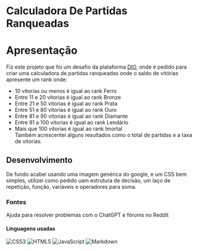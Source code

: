 # Calculadora De Partidas Ranqueadas

# Apresentação
 Fiz este projeto que foi um desafio da plataforma [DIO](https://web.dio.me/), onde é pedido para criar uma calculadora de partidas ranqueadas onde o saldo de vitórias apresente um rank onde:

- 10 vitorias ou menos é igual ao rank Ferro
- Entre 11 e 20 vitorias é igual ao rank Bronze
- Entre 21 e 50 vitorias é igual ao rank Prata
- Entre 51 e 80 vitorias é igual ao rank Ouro
- Entre 81 e 90 vitorias é igual ao rank Diamante
- Entre 91 a 100 vitorias é igual ao rank Lendário
- Mais que 100 vitorias é igual ao rank Imortal  
Também acrescentei alguns resultados como o total de partidas e a taxa de vitorias.

## Desenvolvimento
De fundo acabei usando uma imagem genérica do google, e um CSS bem simples, utilizei como pedido uam estrutura de decisão, um laço de repetição, função, variáveis e operadores para soma.

### Fontes 

Ajuda para resolver problemas com o ChatGPT e fórums no Reddit

#### Linguagens usadas
![CSS3](https://img.shields.io/badge/css3-%231572B6.svg?style=for-the-badge&logo=css3&logoColor=white)
![HTML5](https://img.shields.io/badge/html5-%23E34F26.svg?style=for-the-badge&logo=html5&logoColor=white)
![JavaScript](https://img.shields.io/badge/javascript-%23323330.svg?style=for-the-badge&logo=javascript&logoColor=%23F7DF1E)
![Markdown](https://img.shields.io/badge/markdown-%23000000.svg?style=for-the-badge&logo=markdown&logoColor=white)

